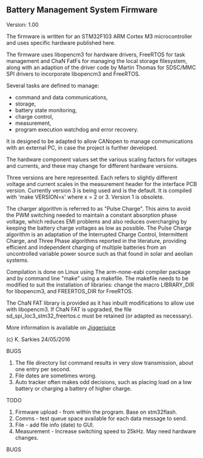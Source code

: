 Battery Management System Firmware
----------------------------------

Version: 1.00

The firmware is written for an STM32F103 ARM Cortex M3 microcontroller and uses
specific hardware published here.

The firmware uses libopencm3 for hardware drivers, FreeRTOS for task management
and ChaN FatFs for managing the local storage filesystem, along with an
adaption of the driver code by Martin Thomas for SDSC/MMC SPI drivers to
incorporate libopencm3 and FreeRTOS.

Several tasks are defined to manage:

- command and data communications,
- storage,
- battery state monitoring,
- charge control,
- measurement,
- program execution watchdog and error recovery.

It is designed to be adapted to allow CANopen to manage communications with an
external PC, in case the project is further developed.

The hardware component values set the various scaling factors for voltages and
currents, and these may change for different hardware versions.

Three versions are here represented. Each refers to slightly different
voltage and current scales in the measurement header for the interface PCB
version. Currently version 3 is being used and is the default.
It is compiled with 'make VERSION=x' where x = 2 or 3. Version 1 is obsolete.

The charger algorithm is referred to as "Pulse Charge". This aims to avoid the
PWM switching needed to maintain a constant absorption phase voltage, which
reduces EMI problems and also reduces overcharging by keeping the battery charge
voltages as low as possible. The Pulse Charge algorithm is an adaptation of 
the Interrupted Charge Control, Intermittent Charge, and Three Phase algorithms
reported in the literature, providing efficient and independent charging of
multiple batteries from an uncontrolled variable power source such as that found
in solar and aeolian systems.

Compilation is done on Linux using The arm-none-eabi compiler package and by
command line "make" using a makefile. The makefile needs to be modified to suit
the installation of libraries: change the macro LIBRARY_DIR for libopencm3, and
FREERTOS_DIR for FreeRTOS.

The ChaN FAT library is provided as it has inbuilt modifications to allow use
with libopencm3. If ChaN FAT is upgraded, the file sd_spi_loc3_stm32_freertos.c
must be retained (or adapted as necessary).

More information is available on [Jiggerjuice](http://www.jiggerjuice.info/electronics/projects/solarbms/solarbms-software.html)

(c) K. Sarkies 24/05/2016

BUGS

1. The file directory list command results in very slow transmission, about one
   entry per second.
2. File dates are sometimes wrong.
3. Auto tracker often makes odd decisions, such as placing load on a low battery
   or charging a battery of higher charge.

TODO

1. Firmware upload - from within the program. Base on stm32flash.
2. Comms - test queue space available for each data message to send.
3. File - add file info (date) to GUI.
4. Measurement - Increase switching speed to 25kHz. May need hardware changes.

BUGS


